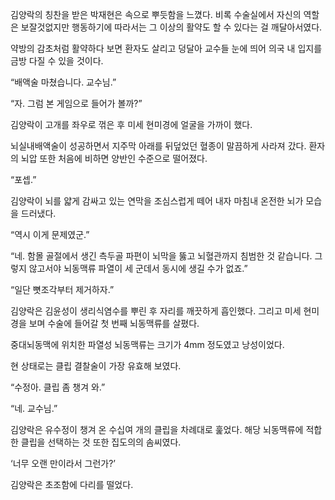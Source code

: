김양락의 칭찬을 받은 박재현은 속으로 뿌듯함을 느꼈다. 비록 수술실에서 자신의 역할은 보잘것없지만 행동하기에 따라서는 그 이상의 활약도 할 수 있다는 걸 깨달아서였다.

약방의 감초처럼 활약하다 보면 환자도 살리고 덩달아 교수들 눈에 띄어 의국 내 입지를 금방 다질 수 있을 것이다.

“배액술 마쳤습니다. 교수님.”

“자. 그럼 본 게임으로 들어가 볼까?”

김양락이 고개를 좌우로 꺾은 후 미세 현미경에 얼굴을 가까이 했다.

뇌실내배액술이 성공하면서 지주막 아래를 뒤덮었던 혈종이 말끔하게 사라져 갔다. 환자의 뇌압 또한 처음에 비하면 양반인 수준으로 떨어졌다.

“포셉.”

김양락이 뇌를 얇게 감싸고 있는 연막을 조심스럽게 떼어 내자 마침내 온전한 뇌가 모습을 드러냈다.

“역시 이게 문제였군.”

“네. 함몰 골절에서 생긴 측두골 파편이 뇌막을 뚫고 뇌혈관까지 침범한 것 같습니다. 그렇지 않고서야 뇌동맥류 파열이 세 군데서 동시에 생길 수가 없죠.”

“일단 뼛조각부터 제거하자.”

김양락은 김윤성이 생리식염수를 뿌린 후 자리를 깨끗하게 흡인했다. 그리고 미세 현미경을 보며 수술에 들어갈 첫 번째 뇌동맥류를 살폈다.

중대뇌동맥에 위치한 파열성 뇌동맥류는 크기가 4mm 정도였고 낭성이었다.

현 상태로는 클립 결찰술이 가장 유효해 보였다.

“수정아. 클립 좀 챙겨 와.”

“네. 교수님.”

김양락은 유수정이 챙겨 온 수십여 개의 클립을 차례대로 훑었다. 해당 뇌동맥류에 적합한 클립을 선택하는 것 또한 집도의의 솜씨였다.

‘너무 오랜 만이라서 그런가?’

김양락은 초조함에 다리를 떨었다.